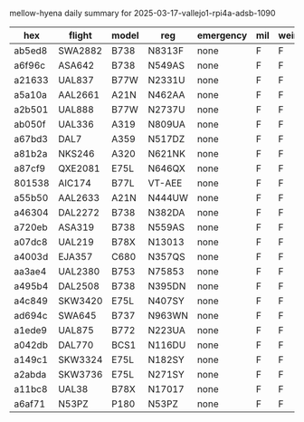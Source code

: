 mellow-hyena daily summary for 2025-03-17-vallejo1-rpi4a-adsb-1090

|hex|flight|model|reg|emergency|mil|weirdo|
|--|--|--|--|--|--|--|
|ab5ed8|SWA2882|B738|N8313F|none|F|F|
|a6f96c|ASA642|B738|N549AS|none|F|F|
|a21633|UAL837|B77W|N2331U|none|F|F|
|a5a10a|AAL2661|A21N|N462AA|none|F|F|
|a2b501|UAL888|B77W|N2737U|none|F|F|
|ab050f|UAL336|A319|N809UA|none|F|F|
|a67bd3|DAL7|A359|N517DZ|none|F|F|
|a81b2a|NKS246|A320|N621NK|none|F|F|
|a87cf9|QXE2081|E75L|N646QX|none|F|F|
|801538|AIC174|B77L|VT-AEE|none|F|F|
|a55b50|AAL2633|A21N|N444UW|none|F|F|
|a46304|DAL2272|B738|N382DA|none|F|F|
|a720eb|ASA319|B738|N559AS|none|F|F|
|a07dc8|UAL219|B78X|N13013|none|F|F|
|a4003d|EJA357|C680|N357QS|none|F|F|
|aa3ae4|UAL2380|B753|N75853|none|F|F|
|a495b4|DAL2508|B738|N395DN|none|F|F|
|a4c849|SKW3420|E75L|N407SY|none|F|F|
|ad694c|SWA645|B737|N963WN|none|F|F|
|a1ede9|UAL875|B772|N223UA|none|F|F|
|a042db|DAL770|BCS1|N116DU|none|F|F|
|a149c1|SKW3324|E75L|N182SY|none|F|F|
|a2abda|SKW3736|E75L|N271SY|none|F|F|
|a11bc8|UAL38|B78X|N17017|none|F|F|
|a6af71|N53PZ|P180|N53PZ|none|F|F|

